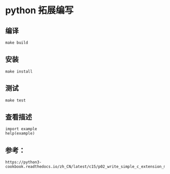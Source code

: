 # python 拓展编写

## 编译

```
make build
```

## 安装

```
make install
```

## 测试

```
make test
```

## 查看描述

```
import example
help(example)
```

## 参考：
	https://python3-cookbook.readthedocs.io/zh_CN/latest/c15/p02_write_simple_c_extension_module.html#